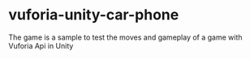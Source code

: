 # vuforia-unity-car-phone
The game is a sample to test the moves and gameplay of a game with Vuforia Api in Unity
